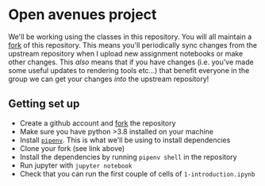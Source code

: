 # Open avenues project
We'll be working using the classes in this repository. You will all maintain a [fork](https://docs.github.com/en/pull-requests/collaborating-with-pull-requests/working-with-forks/fork-a-repo) of this repository. This means you'll periodically sync changes from the upstream repository when I upload new assignment notebooks or make other changes. This _also_ means that if you have changes (i.e. you've made some useful updates to rendering tools etc...) that benefit everyone in the group we can get your changes _into_ the upstream repository!

## Getting set up
- Create a github account and [fork](https://docs.github.com/en/pull-requests/collaborating-with-pull-requests/working-with-forks/fork-a-repo) the repository
- Make sure you have python >3.8 installed on your machine
- Install [`pipenv`](https://pypi.org/project/pipenv/). This is what we'll be using to install dependencies
- Clone your fork (see link above)
- Install the dependencies by running `pipenv shell` in the repository
- Run jupyter with `jupyter notebook`
- Check that you can run the first couple of cells of `1-introduction.ipynb`
